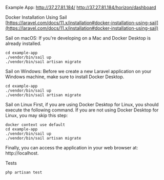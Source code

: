 Example App:
http://37.27.81.184/
http://37.27.81.184/horizon/dashboard

Docker Installation Using Sail
[https://laravel.com/docs/11.x/installation#docker-installation-using-sail](https://laravel.com/docs/11.x/installation#docker-installation-using-sail)

Sail on macOS:
If you're developing on a Mac and Docker Desktop is already installed.

```
cd example-app
./vendor/bin/sail up
./vendor/bin/sail artisan migrate
```

Sail on Windows:
Before we create a new Laravel application on your Windows machine, make sure to install Docker Desktop.

```
cd example-app
./vendor/bin/sail up
./vendor/bin/sail artisan migrate
```

Sail on Linux
First, if you are using Docker Desktop for Linux, you should execute the following command. If you are not using Docker Desktop for Linux, you may skip this step:

```
docker context use default
cd example-app
./vendor/bin/sail up
./vendor/bin/sail artisan migrate
```

Finally, you can access the application in your web browser at: http://localhost.

Tests

```bash
php artisan test
```
